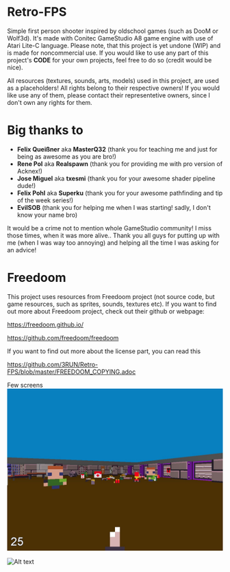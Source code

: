 # Retro-FPS
 
Simple first person shooter inspired by oldschool games (such as DooM or Wolf3d). It's made with Conitec GameStudio A8 game engine with use of Atari Lite-C language. Please note, that this project is yet undone (WIP) and is made for noncommercial use. If you would like to use any part of this project's <b>CODE</b> for your own projects, feel free to do so (credit would be nice).

All resources (textures, sounds, arts, models) used in this project, are used as a placeholders! All rights belong to their respective owners! If you would like use any of them, please contact their representetive owners, since I don't own any rights for them.

# Big thanks to
- <b>Felix Queißner</b> aka <b>MasterQ32</b> (thank you for teaching me and just for being as awesome as you are bro!)
- <b>Rene Pol</b> aka <b>Realspawn</b> (thank you for providing me with pro version of Acknex!)
- <b>Jose Miguel</b> aka <b>txesmi</b> (thank you for your awesome shader pipeline dude!)
- <b>Felix Pohl</b> aka <b>Superku</b> (thank you for your awesome pathfinding and tip of the week series!)
- <b>EvilSOB</b> (thank you for helping me when I was starting! sadly, I don't know your name bro)

It would be a crime not to mention whole GameStudio community! I miss those times, when it was more alive.. Thank you all guys for putting up with me (when I was way too annoying) and helping all the time I was asking for an advice!

# Freedoom
This project uses resources from Freedoom project (not source code, but game resources, such as sprites, sounds, textures etc). 
If you want to find out more about Freedoom project, check out their github or webpage:

https://freedoom.github.io/

https://github.com/freedoom/freedoom

If you want to find out more about the license part, you can read this

https://github.com/3RUN/Retro-FPS/blob/master/FREEDOOM_COPYING.adoc

Few screens
![Alt text](https://github.com/3RUN/Retro-FPS/blob/master/screenshots/shot_0.jpg?raw=true "Movement testing level preview")

![Alt text](https://github.com/3RUN/Retro-FPS/blob/master/screenshots/shot_1.jpg?raw=true "Underwater fishing")
